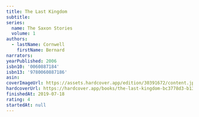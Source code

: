 ```yaml
---
title: The Last Kingdom
subtitle:
series:
  name: The Saxon Stories
  volume: 1
authors:
  - lastName: Cornwell
    firstName: Bernard
narrators:
yearPublished: 2006
isbn10: '0060887184'
isbn13: '9780060887186'
asin:
coverImageUrl: https://assets.hardcover.app/edition/30391672/content.jpeg
hardcoverUrl: https://hardcover.app/books/the-last-kingdom-bc3778d3-b131-4f0e-8cc9-18a68b3ec4e8/editions/30391672
finishedAt: 2019-07-18
rating: 4
startedAt: null
---
```

